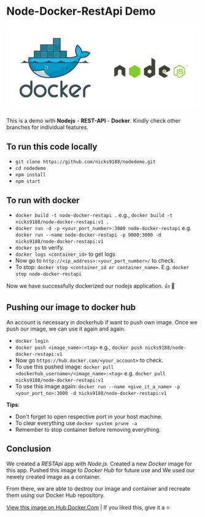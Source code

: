 # Node-Docker-RestApi Demo

![picture alt](views/img/docker-node.jpeg)

This is a demo with **Nodejs** - **REST-API** - **Docker**. Kindly check other branches for individual features.

## To run this code locally

* `git clone https://github.com/nicks9188/nodedemo.git`
* `cd nodedemo`
* `npm install`
* `npm start`

## To run with docker

* `docker build -t node-docker-restapi .` e.g., `docker build -t nicks9188/node-docker-restapi:v1 .`
* `docker run -d -p <your_port_number>:3000 node-docker-restapi` e.g. `docker run --name node-docker-restapi -p 9000:3000 -d nicks9188/node-docker-restapi:v1`
* `docker ps` to verify.
* `docker logs <container_id>` to get logs
* Now go to `http://<ip_address>:<your_port_number>/` to check.
* To stop: `docker stop <container_id or container_name>`. E.g. `docker stop node-docker-restapi`

Now we have successfully dockerized our nodejs application. :thumbsup: :metal:

## Pushing our image to docker hub

An account is necessary in dockerhub if want to push own image. Once we push our image, we can use it again and again.

* `docker login`
* `docker push <image_name>:<tag>` e.g., `docker push nicks9188/node-docker-restapi:v1`
* Now go `https://hub.docker.com/<your_account>` to check.
* To use this pushed image: `docker pull <dockerhub_username>/<image_name>:<tag>` e.g. `docker pull nicks9188/node-docker-restapi:v1`
* To use this image again: `docker run --name <give_it_a_name> -p <your_port_no>:3000 -d nicks9188/node-docker-restapi:v1`

**Tips**:

* Don't forget to open respective port in your host machine.
* To clear everything use `docker system prune -a`
* Remember to stop container before removing everything.

## Conclusion

We created a _RESTApi_ app with _Node.js_. Created a new _Docker_ image for this app. Pushed this image to _Docker Hub_ for future use and We used our newely created image as a container.

From there, we are able to destroy our image and container and recreate them using our Docker Hub repository.

[View this image on Hub.Docker.Com](https://hub.docker.com/r/nicks9188/node-docker-restapi) | If you liked this, give it a :star:
